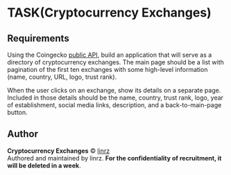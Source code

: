 # TASK(Cryptocurrency Exchanges)

## Requirements

Using the Coingecko [public API](https://www.coingecko.com/en/api), build an application that will serve as a directory of cryptocurrency exchanges. The main page should be a list with pagination of the first ten exchanges with some high-level information (name, country, URL, logo, trust rank).

When the user clicks on an exchange, show its details on a separate page. Included in those details should be the name, country, trust rank, logo, year of establishment, social media links, description, and a back-to-main-page button.

## Author

**Cryptocurrency Exchanges** © [linrz](https://github.com/linrz)<br>
Authored and maintained by linrz. **For the confidentiality of recruitment, it will be deleted in a week**.
